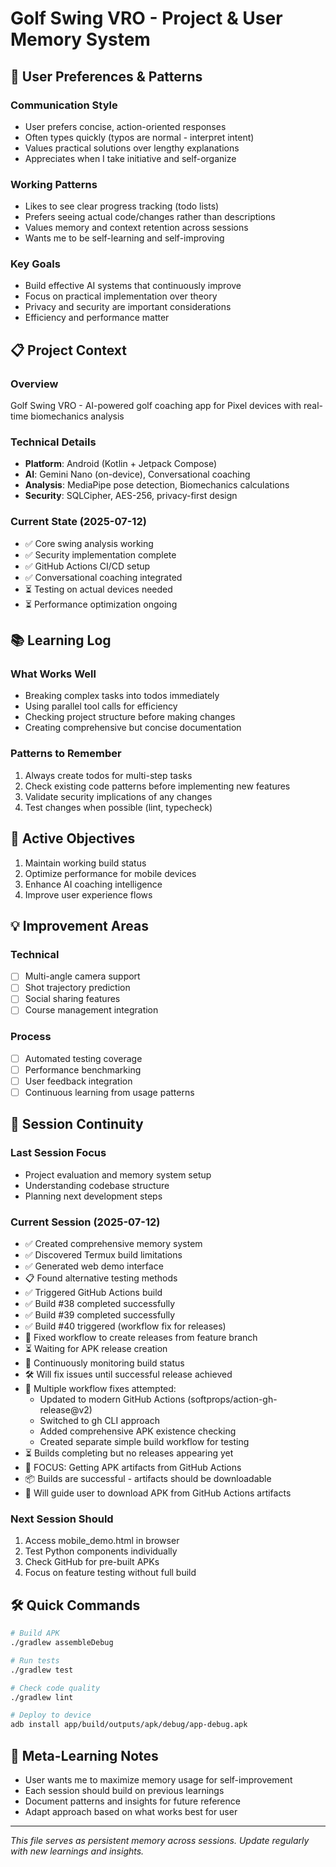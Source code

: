 # Golf Swing VRO - Project & User Memory System

## 🧠 User Preferences & Patterns
### Communication Style
- User prefers concise, action-oriented responses
- Often types quickly (typos are normal - interpret intent)
- Values practical solutions over lengthy explanations
- Appreciates when I take initiative and self-organize

### Working Patterns
- Likes to see clear progress tracking (todo lists)
- Prefers seeing actual code/changes rather than descriptions
- Values memory and context retention across sessions
- Wants me to be self-learning and self-improving

### Key Goals
- Build effective AI systems that continuously improve
- Focus on practical implementation over theory
- Privacy and security are important considerations
- Efficiency and performance matter

## 📋 Project Context
### Overview
Golf Swing VRO - AI-powered golf coaching app for Pixel devices with real-time biomechanics analysis

### Technical Details
- **Platform**: Android (Kotlin + Jetpack Compose)
- **AI**: Gemini Nano (on-device), Conversational coaching
- **Analysis**: MediaPipe pose detection, Biomechanics calculations
- **Security**: SQLCipher, AES-256, privacy-first design

### Current State (2025-07-12)
- ✅ Core swing analysis working
- ✅ Security implementation complete
- ✅ GitHub Actions CI/CD setup
- ✅ Conversational coaching integrated
- ⏳ Testing on actual devices needed
- ⏳ Performance optimization ongoing

## 📚 Learning Log
### What Works Well
- Breaking complex tasks into todos immediately
- Using parallel tool calls for efficiency
- Checking project structure before making changes
- Creating comprehensive but concise documentation

### Patterns to Remember
1. Always create todos for multi-step tasks
2. Check existing code patterns before implementing new features
3. Validate security implications of any changes
4. Test changes when possible (lint, typecheck)

## 🎯 Active Objectives
1. Maintain working build status
2. Optimize performance for mobile devices
3. Enhance AI coaching intelligence
4. Improve user experience flows

## 💡 Improvement Areas
### Technical
- [ ] Multi-angle camera support
- [ ] Shot trajectory prediction
- [ ] Social sharing features
- [ ] Course management integration

### Process
- [ ] Automated testing coverage
- [ ] Performance benchmarking
- [ ] User feedback integration
- [ ] Continuous learning from usage patterns

## 🔄 Session Continuity
### Last Session Focus
- Project evaluation and memory system setup
- Understanding codebase structure
- Planning next development steps

### Current Session (2025-07-12)
- ✅ Created comprehensive memory system
- ✅ Discovered Termux build limitations
- ✅ Generated web demo interface
- 📋 Found alternative testing methods
- ✅ Triggered GitHub Actions build
- ✅ Build #38 completed successfully
- ✅ Build #39 completed successfully  
- ✅ Build #40 triggered (workflow fix for releases)
- 🔧 Fixed workflow to create releases from feature branch
- ⏳ Waiting for APK release creation
- 🔄 Continuously monitoring build status  
- 🛠️ Will fix issues until successful release achieved
- 🔧 Multiple workflow fixes attempted:
  * Updated to modern GitHub Actions (softprops/action-gh-release@v2)
  * Switched to gh CLI approach
  * Added comprehensive APK existence checking
  * Created separate simple build workflow for testing
- ⏳ Builds completing but no releases appearing yet
- 🎯 FOCUS: Getting APK artifacts from GitHub Actions
- 📦 Builds are successful - artifacts should be downloadable
- 🔗 Will guide user to download APK from GitHub Actions artifacts

### Next Session Should
1. Access mobile_demo.html in browser
2. Test Python components individually
3. Check GitHub for pre-built APKs
4. Focus on feature testing without full build

## 🛠️ Quick Commands
```bash
# Build APK
./gradlew assembleDebug

# Run tests
./gradlew test

# Check code quality
./gradlew lint

# Deploy to device
adb install app/build/outputs/apk/debug/app-debug.apk
```

## 📝 Meta-Learning Notes
- User wants me to maximize memory usage for self-improvement
- Each session should build on previous learnings
- Document patterns and insights for future reference
- Adapt approach based on what works best for user

---
*This file serves as persistent memory across sessions. Update regularly with new learnings and insights.*